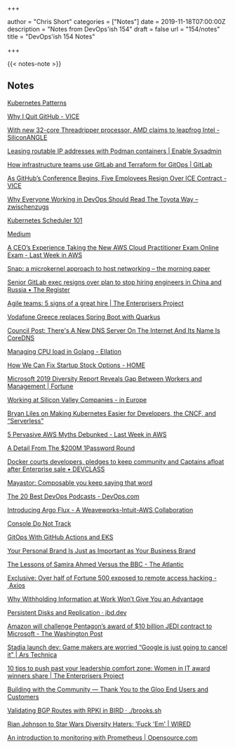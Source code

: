 +++

author = "Chris Short"
categories = ["Notes"]
date = 2019-11-18T07:00:00Z
description = "Notes from DevOps'ish 154"
draft = false
url = "154/notes"
title = "DevOps'ish 154 Notes"

+++

{{< notes-note >}}

## Notes

[Kubernetes Patterns](https://www.redhat.com/en/engage/kubernetes-containers-architecture-s-201910240918)

[Why I Quit GitHub - VICE](https://www.vice.com/en_us/article/7x5an4/why-i-quit-github)

[With new 32-core Threadripper processor, AMD claims to leapfrog Intel - SiliconANGLE](https://siliconangle.com/2019/11/08/new-32-core-threadripper-cpu-amd-claims-leapfrog-intel-performance/)

[Leasing routable IP addresses with Podman containers | Enable Sysadmin](https://www.redhat.com/sysadmin/leasing-ips-podman)

[How infrastructure teams use GitLab and Terraform for GitOps | GitLab](https://about.gitlab.com/blog/2019/11/12/gitops-part-2/)

[As GitHub’s Conference Begins, Five Employees Resign Over ICE Contract - VICE](https://www.vice.com/en_us/article/evjwwp/as-githubs-conference-begins-five-employees-resign-over-protest-ice-contract)

[Why Everyone Working in DevOps Should Read The Toyota Way – zwischenzugs](https://zwischenzugs.com/2019/11/06/why-everyone-working-in-devops-should-read-the-toyota-way/)

[Kubernetes Scheduler 101](https://www.magalix.com/blog/kubernetes-scheduler-101)

[Medium](https://itnext.io/how-to-set-kubernetes-resource-requests-and-limits-a-saga-to-improve-cluster-stability-and-a7b1800ecff1)

[A CEO’s Experience Taking the New AWS Cloud Practitioner Exam Online Exam - Last Week in AWS](https://www.lastweekinaws.com/blog/a-ceos-experience-taking-the-new-aws-cloud-practitioner-exam-online-exam/)

[Snap: a microkernel approach to host networking – the morning paper](https://blog.acolyer.org/2019/11/11/snap-networking/)

[Senior GitLab exec resigns over plan to stop hiring engineers in China and Russia • The Register](https://www.theregister.co.uk/2019/11/09/gitlab_exec_resigns/)

[Agile teams: 5 signs of a great hire | The Enterprisers Project](https://enterprisersproject.com/article/2019/11/agile-teams-5-key-skills)

[Vodafone Greece replaces Spring Boot with Quarkus](https://quarkus.io/blog/vodafone-greece-replaces-spring-boot/)

[Council Post: There's A New DNS Server On The Internet And Its Name Is CoreDNS](https://www.forbes.com/sites/forbestechcouncil/2019/11/12/theres-a-new-dns-server-on-the-internet-and-its-name-is-coredns/#643e7d2d124e)

[Managing CPU load in Golang - Ellation](https://blog.ellation.com/managing-cpu-load-in-golang-515b9356bc5)

[How We Can Fix Startup Stock Options - HOME](https://pete.wtf/blog/how-we-can-fix-startup-stock-options/)

[Microsoft 2019 Diversity Report Reveals Gap Between Workers and Management | Fortune](https://fortune.com/2019/11/12/microsoft-2019-diversity-report/)

[Working at Silicon Valley Companies - in Europe](https://blog.pragmaticengineer.com/working-at-silicon-valley-tech-companies-in-europe/)

[Bryan Liles on Making Kubernetes Easier for Developers, the CNCF, and “Serverless”](https://www.infoq.com/podcasts/making-kubernetes-easier/)

[5 Pervasive AWS Myths Debunked - Last Week in AWS](https://www.lastweekinaws.com/blog/5-pervasive-aws-myths-debunked/)

[A Detail From The $200M 1Password Round](https://news.crunchbase.com/news/a-detail-from-the-200m-1password-round/)

[Docker courts developers, pledges to keep community and Captains afloat after Enterprise sale • DEVCLASS](https://devclass.com/2019/11/15/docker-courts-developers-community-after-enterprise-sale/)

[Mayastor: Composable you keep saying that word](https://blog.mayadata.io/openebs/composable-you-keep-saying-that-word?utm_campaign=OpenEBS%20Community&utm_content=105684640&utm_medium=social&utm_source=twitter&hss_channel=tw-936134598295093248)

[The 20 Best DevOps Podcasts - DevOps.com](https://devops.com/the-20-best-devops-podcasts/)

[Introducing Argo Flux - A Weaveworks-Intuit-AWS Collaboration](https://www.weave.works/blog/argo-flux-join-forces)

[Console Do Not Track](https://consoledonottrack.com/)

[GitOps With GitHub Actions and EKS](https://www.weave.works/blog/gitops-with-github-actions-eks)

[Your Personal Brand Is Just as Important as Your Business Brand](https://www.entrepreneur.com/article/342013)

[The Lessons of Samira Ahmed Versus the BBC - The Atlantic](https://www.theatlantic.com/international/archive/2019/11/lessons-samira-ahmed-versus-bbc/601948/)

[Exclusive: Over half of Fortune 500 exposed to remote access hacking - Axios](https://www.axios.com/fortune-500-exposed-remote-hacking-cybersecurity-280b7ae1-95fb-489d-a5b4-8c1d222712b5.html)

[Why Withholding Information at Work Won’t Give You an Advantage](https://hbr.org/2019/11/why-withholding-information-at-work-wont-give-you-an-advantage)

[Persistent Disks and Replication · jbd.dev](https://jbd.dev/persistent-disks/)

[Amazon will challenge Pentagon’s award of $10 billion JEDI contract to Microsoft - The Washington Post](https://www.washingtonpost.com/business/2019/11/14/amazon-will-challenge-pentagons-award-billion-jedi-contract-microsoft/)

[Stadia launch dev: Game makers are worried “Google is just going to cancel it” | Ars Technica](https://arstechnica.com/gaming/2019/11/stadia-launch-dev-the-biggest-concern-with-stadia-is-that-it-might-not-exist/)

[10 tips to push past your leadership comfort zone: Women in IT award winners share | The Enterprisers Project](https://enterprisersproject.com/article/2019/11/it-talent-10-ways-push-past-comfort-zone)

[Building with the Community — Thank You to the Gloo End Users and Customers](https://medium.com/solo-io/building-with-the-community-thank-you-to-the-gloo-end-users-and-customers-84db93d5f46d)

[Validating BGP Routes with RPKI in BIRD · ./brooks.sh](https://brooks.sh/2019/11/11/validating-bgp-routes-with-rpki-in-bird/)

[Rian Johnson to Star Wars Diversity Haters: 'Fuck 'Em' | WIRED](https://www.wired.com/story/chris-evans-rian-johnson-knives-out-wired25/)

[An introduction to monitoring with Prometheus | Opensource.com](https://opensource.com/article/19/11/introduction-monitoring-prometheus)
